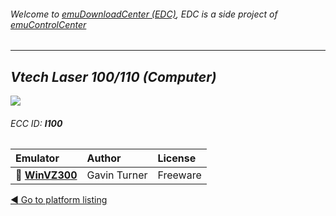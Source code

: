 ###### Welcome to [emuDownloadCenter (EDC)](https://github.com/PhoenixInteractiveNL/emuDownloadCenter/wiki/), EDC is a side project of [emuControlCenter](https://github.com/PhoenixInteractiveNL/emuControlCenter/wiki/)
***
## _Vtech Laser 100/110 (Computer)_
![](https://raw.githubusercontent.com/wiki/PhoenixInteractiveNL/emuDownloadCenter/images_platform/ecc_l100_teaser.png)
###### ECC ID: **l100**

| Emulator   | Author      | License     |
|:-----------|:------------|:------------|
| :file_folder: [**WinVZ300**](https://github.com/PhoenixInteractiveNL/emuDownloadCenter/wiki/Emulator-winvz300#menu) | Gavin Turner | Freeware |

[:arrow_backward: Go to platform listing](https://github.com/PhoenixInteractiveNL/emuDownloadCenter/wiki/EDC-Platform-List)
